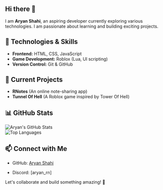 ## Hi there 👋

I am **Aryan Shahi**, an aspiring developer currently exploring various technologies. I am passionate about learning and building exciting projects.

## 🚀 Technologies & Skills
- **Frontend:** HTML, CSS, JavaScript
- **Game Development:** Roblox (Lua, UI scripting)
- **Version Control:** Git & GitHub

## 📌 Current Projects
- **RNotes** (An online note-sharing app)
- **Tunnel Of Hell** (A Roblox game inspired by Tower Of Hell)
<!--- **Team Obby Game** (Multiplayer platforming mechanics)-->

<!--## 🎯 Goals for 2025
- Master **Next.js** and improve full-stack development skills
- Learn **JavaScript & TypeScript**
- Build & deploy more projects-->
## 📊 GitHub Stats
![Aryan's GitHub Stats](https://github-readme-stats.vercel.app/api?username=aryanshahi123&show_icons=true&theme=radical)  
![Top Languages](https://github-readme-stats.vercel.app/api/top-langs/?username=aryanshahi123&layout=compact&theme=radical)


## 📫 Connect with Me
- GitHub: [Aryan Shahi](https://github.com/aryanshahi123)
<!--- Roblox: [Royan_RN](https://www.roblox.com/users/your-id)-->
- Discord: [aryan_rn]

Let's collaborate and build something amazing! 🚀
